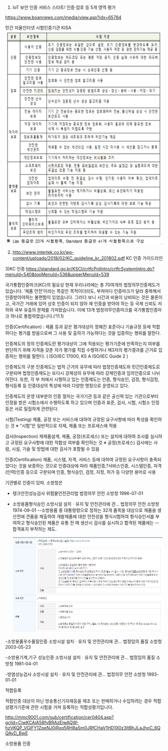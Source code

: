 1. IoT 보안 인증 서비스 스타트! 인증·암호 등 5개 영역 평가

https://www.boannews.com/media/view.asp?idx=65784

민간 자율인터넷 시험인증기관 KISA
![IoT 보안 시험 인증기준[자료=과기정통부]](./20171228iot2.jpg)

2. http://www.intertek.co.kr/wp-content/uploads/2018/02/KC_guideline_kr_201802.pdf
   KC 인증 가이드라인

3)KC 인증
https://standard.go.kr/KSCI/crtfcPotIntro/crtfcSystemIntro.do?menuId=540&topMenuId=536&upperMenuId=539

국가통합인증마크(KC)의 필요성
현재 우리나라에는 총 70여개의 법정의무인증제도가 있습니다. ‘제품 안전’이라는 똑같은 목적이더라도, 부처마다 인증마크가 달라 중복해서 인증받아야하는 불편함이 있었습니다. 그러다 보니 시간과 비용이 낭비되는 것은 물론이고, 국가간 거래에 있어 상호 인증이 되지 않아 재 인증을 받아야 하는 등 국제 신뢰도 저하와 국부 유출의 문제를 가져왔습니다. 이에 13개 법정의무인증마크를 국가통합인증마크 하나로 통합하였습니다.(‘11.1)

인증(Certification) : 제품 등과 같은 평가대상이 정해진 표준이나 기술규정 등에 적합 하다는 평가를 받음으로써 그 사용 및 출하가 가능하다는 것을 입증하는 행위를 말한다.

인증제도의 정의
인증제도란 평가대상이 그에 적용되는 평가기준에 만족하는지 여부를 판단하기 위해 자격을 갖춘 자가 평가를 직접 수행하거나 제3자의 평가결과를 근거로 입증하는 행위를 말한다. ( ISO/IEC 17000, KS A ISO/IEC Guide 2 )

인증제도의 구분
인증제도는 법적 근거의 유무에 따라 법정인증제도와 민간인증제도로 구분되며 법정인증제도는 또다시 강제성의 유무에 따라 강제인증과 임의인증으로 나뉘어진다. 또한, 각 부 처에서 시행하고 있는 인증제도는 인증, 형식승인, 검정, 형식검정, 형식등록 등 인증대상의 특성에 따라 다양한 명칭으로 운영되고 있다.

인증제도의 운영
대부분의 인증 절차는 국가기관 등과 같은 공신력 있는 기관으로부터 인정을 받은 시험소에서 수행하도록 하고 있으며 인증과 표준, 검사, 시험, 시험소 인정 등은 서로 밀접하게 관련된다.

시험(Testing)
제품, 공정 또는 서비스에 대하여 규정된 요구사항에 따라 특성을 확인하는 것
※ “시험”은 일반적으로 자재, 제품 또는 프로세스에 적용

검사(Inspection)
제제품설계, 제품, 공정(프로세스) 또는 설치에 대하여 조사를 실시하고 규정된 요구사항에 대한 적합성 여부를 확인하는 것
※ 공정(프로세스) 검사에는 사람, 시설, 기술 및 방법에 대한 검사가 포함될 수 있음

인증(Certification)
제품, 시스템, 자격, 서비스 등에 대하여 규정된 요구사항이 충족되었다는 것을 보증하는 것으로 인증대상에 따라 제품인증,?서비스인증, 시스템인증, 자격(인력)인증 등으로 구분되며 인증, 형식승인, 검정, 지정, 허가 등 다양한 용어로 사용

기관별로 인증이 있따.
소방청은

- 탱크안전성능검사 위험물안전관리법 법정의무 안전 소방청 1996-07-01
- 소방용품형식승인 소방시설 설치ㆍ유지 및 안전관리에 관... 법정의무 안전 소방청 1974-09-01
  --소방용품 중 대통령령으로 정하는 32개 품목을 대상으로 제품을 생산전에 견품을 제출하여 개발제품에 대한 안전성을 형식시험하여 형식승인서를 부여하고 형식승인된 제품은 유통 전 매 생산시 검사를 실시하고 합격된 제품에는 --합격표지 부착하는 제도.

  ![인증절차](./chrome_Qddydavj1Y.png)

-소방용품우수품질인증 소방시설 설치ㆍ유지 및 안전관리에 관... 법정임의 품질 소방청 2003-05-23

-소방용기계,기구 성능인증 소방시설 설치ㆍ유지 및 안전관리에 관... 법정임의 품질 소방청 1981-04-01

-방염성능검사 소방시설 설치ㆍ유지 및 안전관리에 관... 법정의무 안전 소방청 1993-01-01



적합등록

적합인증 대상이 아닌 방송통신기자재등을 제조 또는 판매하거나 수입하려는 경우 적합성평가기준에 관한 시험을 거쳐 등록하는 적합성평가입니다.



http://mmc9001.com/sub/certification/cer0404.asp?gclid=CjwKCAiA58fvBRAzEiwAQW-hzVKQP_VGIFY1ZpeNJ0iRxq5RH8aSm0JRfCHaV1HD1X0z3ltBhJLaJhoC_6QQAvD_BwE

소방용품 인증